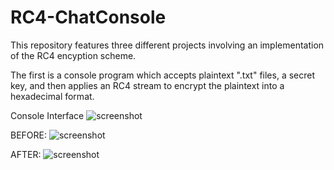 # RC4-ChatConsole

This repository features three different projects involving an implementation of the RC4 encyption scheme.

The first is a console program which accepts plaintext ".txt" files, a secret key, and then applies an RC4 stream to encrypt the plaintext into a hexadecimal format.

Console Interface
![screenshot](https://github.com/Abdallah-Aburezeq/RC4-Encryption/blob/master/Screenshots/rc4_console_screenshot.PNG)

BEFORE:
![screenshot](https://github.com/Abdallah-Aburezeq/RC4-Encryption/blob/master/Screenshots/rc4_testFile_screenshot.PNG)

AFTER:
![screenshot](https://github.com/Abdallah-Aburezeq/RC4-Encryption/blob/master/Screenshots/rc4_testFileOutput_screenshot.PNG)
